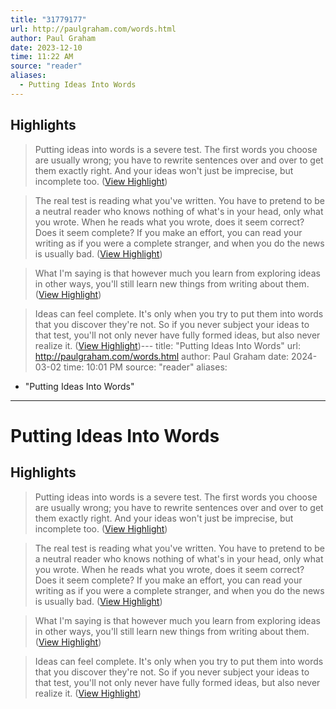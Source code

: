 ```yaml
---
title: "31779177"
url: http://paulgraham.com/words.html
author: Paul Graham
date: 2023-12-10
time: 11:22 AM
source: "reader"
aliases:
  - Putting Ideas Into Words
---
```

## Highlights
> Putting ideas into words is a severe test. The first words you choose are usually wrong; you have to rewrite sentences over and over to get them exactly right. And your ideas won't just be imprecise, but incomplete too. ([View Highlight](https://read.readwise.io/read/01h994829dacaayepfwmmnyymk))

> The real test is reading what you've written. You have to pretend to be a neutral reader who knows nothing of what's in your head, only what you wrote. When he reads what you wrote, does it seem correct? Does it seem complete? If you make an effort, you can read your writing as if you were a complete stranger, and when you do the news is usually bad. ([View Highlight](https://read.readwise.io/read/01h9948tn8ve97xtr6g086qwme))

> What I'm saying is that however much you learn from exploring ideas in other ways, you'll still learn new things from writing about them. ([View Highlight](https://read.readwise.io/read/01h994bp4ptkm6hjz0y1v91jyg))

> Ideas can feel complete. It's only when you try to put them into words that you discover they're not. So if you never subject your ideas to that test, you'll not only never have fully formed ideas, but also never realize it. ([View Highlight](https://read.readwise.io/read/01h994d5ww4g3xpnmhfm5h5f0q))---
title: "Putting Ideas Into Words"
url: http://paulgraham.com/words.html
author: Paul Graham
date: 2024-03-02
time: 10:01 PM
source: "reader"
aliases:
  - "Putting Ideas Into Words"
---
# Putting Ideas Into Words

## Highlights
> Putting ideas into words is a severe test. The first words you choose are usually wrong; you have to rewrite sentences over and over to get them exactly right. And your ideas won't just be imprecise, but incomplete too. ([View Highlight](https://read.readwise.io/read/01h994829dacaayepfwmmnyymk))

> The real test is reading what you've written. You have to pretend to be a neutral reader who knows nothing of what's in your head, only what you wrote. When he reads what you wrote, does it seem correct? Does it seem complete? If you make an effort, you can read your writing as if you were a complete stranger, and when you do the news is usually bad. ([View Highlight](https://read.readwise.io/read/01h9948tn8ve97xtr6g086qwme))

> What I'm saying is that however much you learn from exploring ideas in other ways, you'll still learn new things from writing about them. ([View Highlight](https://read.readwise.io/read/01h994bp4ptkm6hjz0y1v91jyg))

> Ideas can feel complete. It's only when you try to put them into words that you discover they're not. So if you never subject your ideas to that test, you'll not only never have fully formed ideas, but also never realize it. ([View Highlight](https://read.readwise.io/read/01h994d5ww4g3xpnmhfm5h5f0q))

